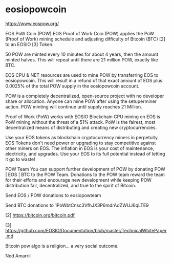 # eosiopowcoin

https://www.eospow.org/

EOS PoW Coin (POW)
EOS Proof of Work Coin (POW) applies the PoW (Proof of Work) mining schedule and adjusting difficulty of Bitcoin (BTC) [2] to an EOSIO [3] Token.  

50 POW are minted every 10 minutes for about 4 years, then the amount minted halves.  This will repeat until there are 21 million POW, exactly like BTC.  

EOS CPU & NET resources are used to mine POW by transferring EOS to eosiopowcoin.  This will result in a refund of that exact amount of EOS plus 0.0025% of the total POW supply in the eosiopowcoin account.  

POW is a completely decentralized, open-source project with no developer share or allocation.  Anyone can mine POW after using the setuperminer action.  POW minting will continue until supply reaches 21 Million.   

Proof of Work (PoW) works with EOSIO 
Blockchain CPU mining on EOS is PoW mining without the threat of a 51% attack.  PoW is the fairest, most decentralized means of distributing and creating new cryptocurrencies.  

Use your EOS tokens as blockchain cryptocurrency miners in perpetuity.  EOS Tokens don't need power or upgrading to stay competitive against other miners on EOS.  The inflation in EOS is your cost of maintenance, electricity, and upgrades.  Use your EOS to its full potential instead of letting it go to waste!

POW Team
You can support further development of POW by donating POW | EOS | BTC to the POW Team.  Donations to the POW team reward the team for their efforts and encourage new development while keeping POW distribution fair, decentralized, and true to the spirit of Bitcoin. 

Send EOS / POW donations to eosiopowteam

Send BTC donations to 1PoWbtCnsc3VfhJX3P6mdrAdZWUJ6qLTE9

[2] https://bitcoin.org/bitcoin.pdf

[3] https://github.com/EOSIO/Documentation/blob/master/TechnicalWhitePaper.md

Bitcoin pow algo is a religion... a very social outcome.

Ned Amarril

